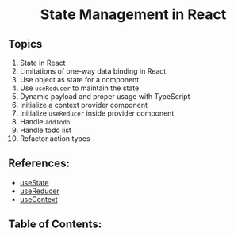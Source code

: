 <h1 align='center'>State Management in React</h1>

## Topics

1. State in React
2. Limitations of one-way data binding in React.
3. Use object as state for a component
4. Use `useReducer` to maintain the state
5. Dynamic payload and proper usage with TypeScript
6. Initialize a context provider component
7. Initialize `useReducer` inside provider component
8. Handle `addTodo`
9. Handle todo list
10. Refactor action types

## References:

- [useState](https://react.dev/reference/react/useState)
- [useReducer](https://react.dev/reference/react/useReducer)
- [useContext](https://react.dev/reference/react/useContext)

## Table of Contents:

